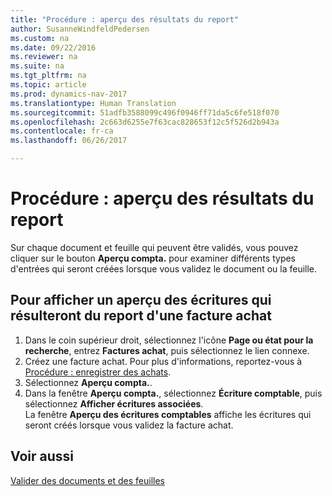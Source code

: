 ```yaml
---
title: "Procédure : aperçu des résultats du report"
author: SusanneWindfeldPedersen
ms.custom: na
ms.date: 09/22/2016
ms.reviewer: na
ms.suite: na
ms.tgt_pltfrm: na
ms.topic: article
ms.prod: dynamics-nav-2017
ms.translationtype: Human Translation
ms.sourcegitcommit: 51adfb3588099c496f0946ff71da5c6fe518f070
ms.openlocfilehash: 2c663d6255e7f63cac828653f12c5f526d2b943a
ms.contentlocale: fr-ca
ms.lasthandoff: 06/26/2017

---
```

    
# <a name="how-to-preview-posting-results"></a>Procédure : aperçu des résultats du report
Sur chaque document et feuille qui peuvent être validés, vous pouvez cliquer sur le bouton **Aperçu compta.** pour examiner différents types d'entrées qui seront créées lorsque vous validez le document ou la feuille.

## <a name="to-preview-gl-entries-that-will-result-from-posting-a-purchase-invoice"></a>Pour afficher un aperçu des écritures qui résulteront du report d'une facture achat
1. Dans le coin supérieur droit, sélectionnez l'icône **Page ou état pour la recherche**, entrez **Factures achat**, puis sélectionnez le lien connexe.
2. Créez une facture achat. Pour plus d'informations, reportez-vous à [Procédure : enregistrer des achats](purchasing-how-record-purchases.md).
3. Sélectionnez **Aperçu compta.**.
4. Dans la fenêtre **Aperçu compta.**, sélectionnez **Écriture comptable**, puis sélectionnez **Afficher écritures associées**.  
La fenêtre **Aperçu des écritures comptables** affiche les écritures qui seront créés lorsque vous validez la facture achat.

## <a name="see-also"></a>Voir aussi
[Valider des documents et des feuilles](ui-post-documents-journals.md)



